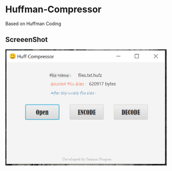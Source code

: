 # Huffman-Compressor
Based on Huffman Coding

## ScreeenShot ## 
![screenshot](https://github.com/samiurprapon/Huffman-Compressor/blob/master/screenshot.PNG)
